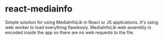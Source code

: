 # react-mediainfo
 
Simple solution for using MediaInfoLib in React or JS applications. It's using web worker to load everything flawlessly. MediaInfoLib web assembly is encoded inside the app so there are no web requests to the file.
